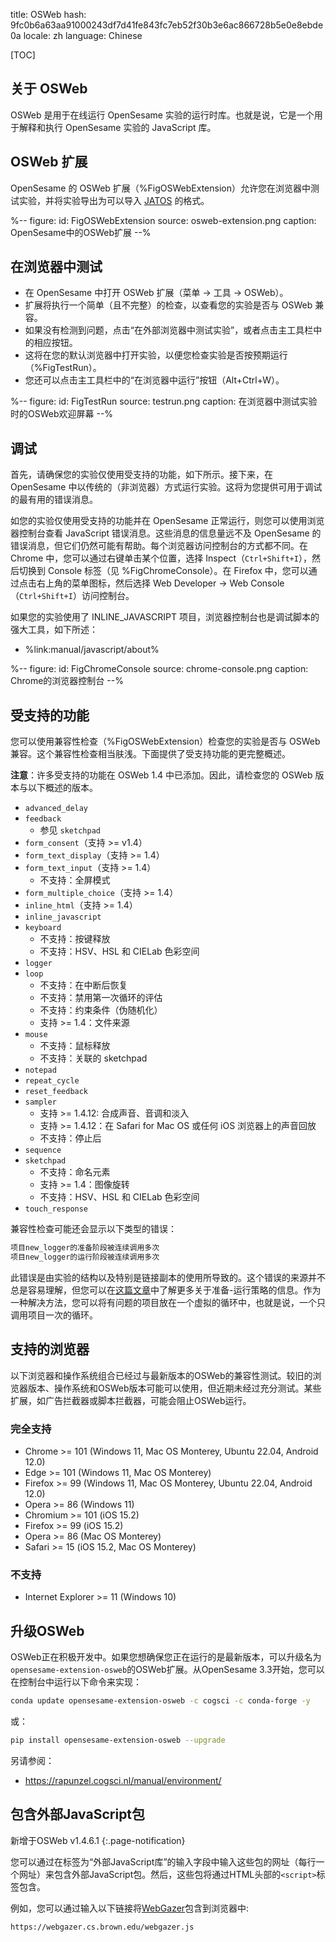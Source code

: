 title: OSWeb
hash: 9fc0b6a63aa91000243df7d41fe843fc7eb52f30b3e6ac866728b5e0e8ebde0a
locale: zh
language: Chinese

[TOC]

## 关于 OSWeb

OSWeb 是用于在线运行 OpenSesame 实验的运行时库。也就是说，它是一个用于解释和执行 OpenSesame 实验的 JavaScript 库。


## OSWeb 扩展

OpenSesame 的 OSWeb 扩展（%FigOSWebExtension）允许您在浏览器中测试实验，并将实验导出为可以导入 [JATOS](%url:jatos%) 的格式。

%--
figure:
 id: FigOSWebExtension
 source: osweb-extension.png
 caption: OpenSesame中的OSWeb扩展
--%


## 在浏览器中测试

- 在 OpenSesame 中打开 OSWeb 扩展（菜单 → 工具 → OSWeb）。
- 扩展将执行一个简单（且不完整）的检查，以查看您的实验是否与 OSWeb 兼容。
- 如果没有检测到问题，点击“在外部浏览器中测试实验”，或者点击主工具栏中的相应按钮。
- 这将在您的默认浏览器中打开实验，以便您检查实验是否按预期运行（%FigTestRun）。
- 您还可以点击主工具栏中的“在浏览器中运行”按钮（Alt+Ctrl+W）。

%--
figure:
 id: FigTestRun
 source: testrun.png
 caption: 在浏览器中测试实验时的OSWeb欢迎屏幕
--%


## 调试

首先，请确保您的实验仅使用受支持的功能，如下所示。接下来，在 OpenSesame 中以传统的（非浏览器）方式运行实验。这将为您提供可用于调试的最有用的错误消息。

如您的实验仅使用受支持的功能并在 OpenSesame 正常运行，则您可以使用浏览器控制台查看 JavaScript 错误消息。这些消息的信息量远不及 OpenSesame 的错误消息，但它们仍然可能有帮助。每个浏览器访问控制台的方式都不同。在 Chrome 中，您可以通过右键单击某个位置，选择 Inspect（`Ctrl+Shift+I`），然后切换到 Console 标签（见 %FigChromeConsole）。在 Firefox 中，您可以通过点击右上角的菜单图标，然后选择 Web Developer → Web Console（`Ctrl+Shift+I`）访问控制台。

如果您的实验使用了 INLINE_JAVASCRIPT 项目，浏览器控制台也是调试脚本的强大工具，如下所述：

- %link:manual/javascript/about%

%--
figure:
 id: FigChromeConsole
 source: chrome-console.png
 caption: Chrome的浏览器控制台
--%



## 受支持的功能

您可以使用兼容性检查（%FigOSWebExtension）检查您的实验是否与 OSWeb 兼容。这个兼容性检查相当肤浅。下面提供了受支持功能的更完整概述。

__注意__：许多受支持的功能在 OSWeb 1.4 中已添加。因此，请检查您的 OSWeb 版本与以下概述的版本。

- `advanced_delay`
- `feedback`
    - 参见 `sketchpad`
- `form_consent`（支持 >= v1.4）
- `form_text_display`（支持 >= 1.4）
- `form_text_input`（支持 >= 1.4）
    - 不支持：全屏模式
- `form_multiple_choice`（支持 >= 1.4）
- `inline_html`（支持 >= 1.4）
- `inline_javascript`
- `keyboard`
    - 不支持：按键释放
    - 不支持：HSV、HSL 和 CIELab 色彩空间
- `logger`
- `loop`
    - 不支持：在中断后恢复
    - 不支持：禁用第一次循环的评估
    - 不支持：约束条件（伪随机化）
    - 支持 >= 1.4：文件来源
- `mouse`
    - 不支持：鼠标释放
    - 不支持：关联的 sketchpad
- `notepad`
- `repeat_cycle`
- `reset_feedback`
- `sampler`
    - 支持 >= 1.4.12: 合成声音、音调和淡入
    - 支持 >= 1.4.12：在 Safari for Mac OS 或任何 iOS 浏览器上的声音回放
    - 不支持：停止后
- `sequence`
- `sketchpad`
    - 不支持：命名元素
    - 支持 >= 1.4：图像旋转
    - 不支持：HSV、HSL 和 CIELab 色彩空间
- `touch_response`

兼容性检查可能还会显示以下类型的错误：

```bash
项目new_logger的准备阶段被连续调用多次
项目new_logger的运行阶段被连续调用多次
```

此错误是由实验的结构以及特别是链接副本的使用所导致的。这个错误的来源并不总是容易理解，但您可以在[这篇文章](%url:prepare-run%)中了解更多关于准备-运行策略的信息。作为一种解决方法，您可以将有问题的项目放在一个虚拟的循环中，也就是说，一个只调用项目一次的循环。

## 支持的浏览器

以下浏览器和操作系统组合已经过与最新版本的OSWeb的兼容性测试。较旧的浏览器版本、操作系统和OSWeb版本可能可以使用，但近期未经过充分测试。某些扩展，如广告拦截器或脚本拦截器，可能会阻止OSWeb运行。

### 完全支持

- Chrome >= 101 (Windows 11, Mac OS Monterey, Ubuntu 22.04, Android 12.0)
- Edge >= 101 (Windows 11, Mac OS Monterey)
- Firefox >= 99 (Windows 11, Mac OS Monterey, Ubuntu 22.04, Android 12.0)
- Opera >= 86 (Windows 11) 
- Chromium >= 101 (iOS 15.2)
- Firefox >= 99 (iOS 15.2)
- Opera >= 86 (Mac OS Monterey) 
- Safari >= 15 (iOS 15.2, Mac OS Monterey)

### 不支持

- Internet Explorer >= 11 (Windows 10) 


## 升级OSWeb

OSWeb正在积极开发中。如果您想确保您正在运行的是最新版本，可以升级名为`opensesame-extension-osweb`的OSWeb扩展。从OpenSesame 3.3开始，您可以在控制台中运行以下命令来实现：

```bash
conda update opensesame-extension-osweb -c cogsci -c conda-forge -y
```

或：

```bash
pip install opensesame-extension-osweb --upgrade
```

另请参阅：

- <https://rapunzel.cogsci.nl/manual/environment/>


## 包含外部JavaScript包

新增于OSWeb v1.4.6.1
{:.page-notification}

您可以通过在标签为“外部JavaScript库”的输入字段中输入这些包的网址（每行一个网址）来包含外部JavaScript包。然后，这些包将通过HTML头部的`<script>`标签包含。

例如，您可以通过输入以下链接将[WebGazer](%url:webgazer%)包含到浏览器中:

```
https://webgazer.cs.brown.edu/webgazer.js
```